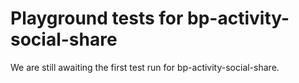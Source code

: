 # Playground tests for bp-activity-social-share
We are still awaiting the first test run for bp-activity-social-share.
